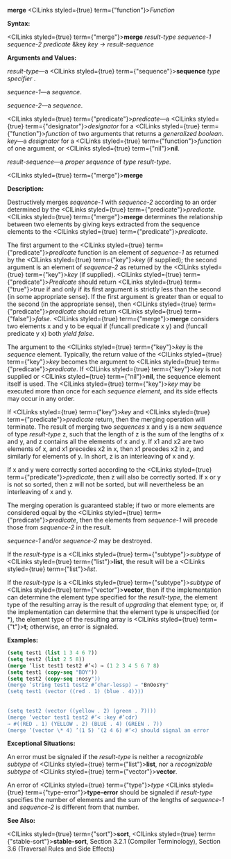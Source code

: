 **merge** <ClLinks styled={true} term={"function"}><i>Function</i></ClLinks> 



**Syntax:** 



<ClLinks styled={true} term={"merge"}><b>merge</b></ClLinks> *result-type sequence-1 sequence-2 predicate* &amp;key *key → result-sequence* 



**Arguments and Values:** 



*result-type*—a <ClLinks styled={true} term={"sequence"}><b>sequence</b></ClLinks> *type specifier* . 



*sequence-1*—a *sequence*. 



*sequence-2*—a *sequence*. 



<ClLinks styled={true} term={"predicate"}><i>predicate</i></ClLinks>—a <ClLinks styled={true} term={"designator"}><i>designator</i></ClLinks> for a <ClLinks styled={true} term={"function"}><i>function</i></ClLinks> of two arguments that returns a *generalized boolean*. *key*—a *designator* for a <ClLinks styled={true} term={"function"}><i>function</i></ClLinks> of one argument, or <ClLinks styled={true} term={"nil"}><b>nil</b></ClLinks>. 



*result-sequence*—a *proper sequence* of *type result-type*. 







 



 



<ClLinks styled={true} term={"merge"}><b>merge</b></ClLinks> 



**Description:** 



Destructively merges *sequence-1* with *sequence-2* according to an order determined by the <ClLinks styled={true} term={"predicate"}><i>predicate</i></ClLinks>. <ClLinks styled={true} term={"merge"}><b>merge</b></ClLinks> determines the relationship between two elements by giving keys extracted from the sequence elements to the <ClLinks styled={true} term={"predicate"}><i>predicate</i></ClLinks>. 



The first argument to the <ClLinks styled={true} term={"predicate"}><i>predicate</i></ClLinks> function is an element of *sequence-1* as returned by the <ClLinks styled={true} term={"key"}><i>key</i></ClLinks> (if supplied); the second argument is an element of *sequence-2* as returned by the <ClLinks styled={true} term={"key"}><i>key</i></ClLinks> (if supplied). <ClLinks styled={true} term={"predicate"}><i>Predicate</i></ClLinks> should return <ClLinks styled={true} term={"true"}><i>true</i></ClLinks> if and only if its first argument is strictly less than the second (in some appropriate sense). If the first argument is greater than or equal to the second (in the appropriate sense), then <ClLinks styled={true} term={"predicate"}><i>predicate</i></ClLinks> should return <ClLinks styled={true} term={"false"}><i>false</i></ClLinks>. <ClLinks styled={true} term={"merge"}><b>merge</b></ClLinks> considers two elements x and y to be equal if (funcall predicate x y) and (funcall predicate y x) both *yield false*. 



The argument to the <ClLinks styled={true} term={"key"}><i>key</i></ClLinks> is the *sequence* element. Typically, the return value of the <ClLinks styled={true} term={"key"}><i>key</i></ClLinks> becomes the argument to <ClLinks styled={true} term={"predicate"}><i>predicate</i></ClLinks>. If <ClLinks styled={true} term={"key"}><i>key</i></ClLinks> is not supplied or <ClLinks styled={true} term={"nil"}><b>nil</b></ClLinks>, the sequence element itself is used. The <ClLinks styled={true} term={"key"}><i>key</i></ClLinks> may be executed more than once for each *sequence element*, and its side effects may occur in any order. 



If <ClLinks styled={true} term={"key"}><i>key</i></ClLinks> and <ClLinks styled={true} term={"predicate"}><i>predicate</i></ClLinks> return, then the merging operation will terminate. The result of merging two *sequences* x and y is a new *sequence* of type *result-type* z, such that the length of z is the sum of the lengths of x and y, and z contains all the elements of x and y. If x1 and x2 are two elements of x, and x1 precedes x2 in x, then x1 precedes x2 in z, and similarly for elements of y. In short, z is an interleaving of x and y. 



If x and y were correctly sorted according to the <ClLinks styled={true} term={"predicate"}><i>predicate</i></ClLinks>, then z will also be correctly sorted. If x or y is not so sorted, then z will not be sorted, but will nevertheless be an interleaving of x and y. 



The merging operation is guaranteed stable; if two or more elements are considered equal by the <ClLinks styled={true} term={"predicate"}><i>predicate</i></ClLinks>, then the elements from *sequence-1* will precede those from *sequence-2* in the result. 



*sequence-1* and/or *sequence-2* may be destroyed. 



If the *result-type* is a <ClLinks styled={true} term={"subtype"}><i>subtype</i></ClLinks> of <ClLinks styled={true} term={"list"}><b>list</b></ClLinks>, the result will be a <ClLinks styled={true} term={"list"}><i>list</i></ClLinks>. 



If the *result-type* is a <ClLinks styled={true} term={"subtype"}><i>subtype</i></ClLinks> of <ClLinks styled={true} term={"vector"}><b>vector</b></ClLinks>, then if the implementation can determine the element type specified for the *result-type*, the element type of the resulting array is the result of *upgrading* that element type; or, if the implementation can determine that the element type is unspecified (or \*), the element type of the resulting array is <ClLinks styled={true} term={"t"}><b>t</b></ClLinks>; otherwise, an error is signaled. 



**Examples:**
```lisp
(setq test1 (list 1 3 4 6 7)) 
(setq test2 (list 2 5 8)) 
(merge ’list test1 test2 #’<) → (1 2 3 4 5 6 7 8) 
(setq test1 (copy-seq "BOY")) 
(setq test2 (copy-seq :nosy")) 
(merge ’string test1 test2 #’char-lessp) → "BnOosYy" 
(setq test1 (vector ((red . 1) (blue . 4)))) 
 
 
(setq test2 (vector ((yellow . 2) (green . 7)))) 
(merge ’vector test1 test2 #’< :key #’cdr) 
→ #((RED . 1) (YELLOW . 2) (BLUE . 4) (GREEN . 7)) 
(merge ’(vector \* 4) ’(1 5) ’(2 4 6) #’<) should signal an error 
```
**Exceptional Situations:** 



An error must be signaled if the *result-type* is neither a *recognizable subtype* of <ClLinks styled={true} term={"list"}><b>list</b></ClLinks>, nor a *recognizable subtype* of <ClLinks styled={true} term={"vector"}><b>vector</b></ClLinks>. 



An error of <ClLinks styled={true} term={"type"}><i>type</i></ClLinks> <ClLinks styled={true} term={"type-error"}><b>type-error</b></ClLinks> should be signaled if *result-type* specifies the number of elements and the sum of the lengths of *sequence-1* and *sequence-2* is different from that number. 



**See Also:** 



<ClLinks styled={true} term={"sort"}><b>sort</b></ClLinks>, <ClLinks styled={true} term={"stable-sort"}><b>stable-sort</b></ClLinks>, Section 3.2.1 (Compiler Terminology), Section 3.6 (Traversal Rules and Side Effects) 



